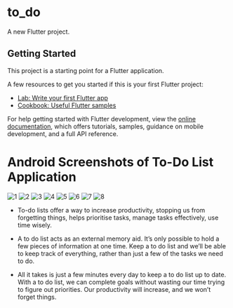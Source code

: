 # to_do

A new Flutter project.

## Getting Started

This project is a starting point for a Flutter application.

A few resources to get you started if this is your first Flutter project:

- [Lab: Write your first Flutter app](https://docs.flutter.dev/get-started/codelab)
- [Cookbook: Useful Flutter samples](https://docs.flutter.dev/cookbook)

For help getting started with Flutter development, view the
[online documentation](https://docs.flutter.dev/), which offers tutorials,
samples, guidance on mobile development, and a full API reference.

# Android Screenshots of To-Do List Application

![1](https://user-images.githubusercontent.com/73654083/179728172-d78e7cc0-817c-4b8e-9823-dd0aa35f192f.jpeg)
![2](https://user-images.githubusercontent.com/73654083/179728515-1c5f2573-ddf7-4e5c-9909-400e05c39c46.jpeg)
![3](https://user-images.githubusercontent.com/73654083/179728542-5c74e19e-9ab7-4e81-a785-5b6ae636e98b.jpeg)
![4](https://user-images.githubusercontent.com/73654083/179728577-a6e961a5-0db3-44f8-9a12-b35c57a64406.jpeg)
![5](https://user-images.githubusercontent.com/73654083/179728590-02cbb4c2-0133-4bd9-9ea3-b9736ece5281.jpeg)
![6](https://user-images.githubusercontent.com/73654083/179728610-cfdb5c04-7918-4bd0-ad63-aa478a6a1eb8.jpeg)
![7](https://user-images.githubusercontent.com/73654083/179728636-42ac08d6-5fb1-400f-ac1e-68cf5db579e5.jpeg)
![8](https://user-images.githubusercontent.com/73654083/179728655-16dd95cc-5792-4de3-a530-7815e018a77a.jpeg)

- To-do lists offer a way to increase productivity, stopping us from forgetting things, helps prioritise tasks, manage tasks effectively, use time wisely.

- A to do list acts as an external memory aid. It’s only possible to hold a few pieces of information at one time. Keep a to do list and we’ll be able to keep track of everything, rather than just a few of the tasks we need to do. 

- All it takes is just a few minutes every day to keep a to do list up to date. With a to do list, we can complete goals without wasting our time trying to figure out priorities. Our productivity will increase, and we won’t forget things.
